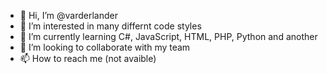 - 👋 Hi, I’m @varderlander
- 👀 I’m interested in many differnt code styles
- 🌱 I’m currently learning C#, JavaScript, HTML, PHP, Python and another
- 💞️ I’m looking to collaborate with my team
- 📫 How to reach me (not avaible)

<!---
varderlander/varderlander is a ✨ special ✨ repository because its `README.md` (this file) appears on your GitHub profile.
You can click the Preview link to take a look at your changes.
--->
